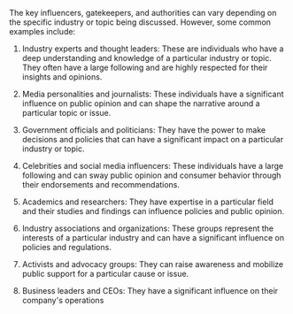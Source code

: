 The key influencers, gatekeepers, and authorities can vary depending on the specific industry or topic being discussed. However, some common examples include:

1. Industry experts and thought leaders: These are individuals who have a deep understanding and knowledge of a particular industry or topic. They often have a large following and are highly respected for their insights and opinions.

2. Media personalities and journalists: These individuals have a significant influence on public opinion and can shape the narrative around a particular topic or issue.

3. Government officials and politicians: They have the power to make decisions and policies that can have a significant impact on a particular industry or topic.

4. Celebrities and social media influencers: These individuals have a large following and can sway public opinion and consumer behavior through their endorsements and recommendations.

5. Academics and researchers: They have expertise in a particular field and their studies and findings can influence policies and public opinion.

6. Industry associations and organizations: These groups represent the interests of a particular industry and can have a significant influence on policies and regulations.

7. Activists and advocacy groups: They can raise awareness and mobilize public support for a particular cause or issue.

8. Business leaders and CEOs: They have a significant influence on their company's operations